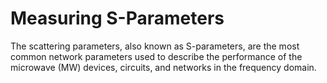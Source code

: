 # Measuring S-Parameters
The scattering parameters, also known as S-parameters, are the most common network parameters used to describe the performance of the microwave (MW) devices, circuits, and networks in the frequency domain.
